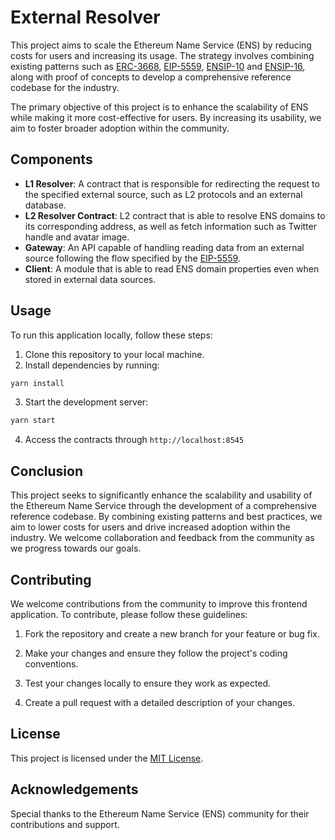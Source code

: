 # External Resolver

This project aims to scale the Ethereum Name Service (ENS) by reducing costs for users and increasing its usage. The strategy involves combining existing patterns such as [ERC-3668](https://eips.ethereum.org/EIPS/eip-3668), [EIP-5559](https://eips.ethereum.org/EIPS/eip-5559), [ENSIP-10](https://docs.ens.domains/ensip/10) and [ENSIP-16](https://docs.ens.domains/ensip/16), along with proof of concepts to develop a comprehensive reference codebase for the industry.

The primary objective of this project is to enhance the scalability of ENS while making it more cost-effective for users. By increasing its usability, we aim to foster broader adoption within the community.

## Components

* **L1 Resolver**: A contract that is responsible for redirecting the request to the specified external source, such as L2 protocols and an external database.
* **L2 Resolver Contract**: L2 contract that is able to resolve ENS domains to its corresponding address, as well as fetch information such as Twitter handle and avatar image.
* **Gateway**: An API capable of handling reading data from an external source following the flow specified by the [EIP-5559](https://eips.ethereum.org/EIPS/eip-5559).
* **Client**: A module that is able to read ENS domain properties even when stored in external data sources.

## Usage

To run this application locally, follow these steps:

1. Clone this repository to your local machine.
2. Install dependencies by running:

```bash
yarn install
```

3. Start the development server:

```bash
yarn start
```

4. Access the contracts through `http://localhost:8545`

## Conclusion

This project seeks to significantly enhance the scalability and usability of the Ethereum Name Service through the development of a comprehensive reference codebase. By combining existing patterns and best practices, we aim to lower costs for users and drive increased adoption within the industry. We welcome collaboration and feedback from the community as we progress towards our goals.

## Contributing

We welcome contributions from the community to improve this frontend application. To contribute, please follow these guidelines:

1. Fork the repository and create a new branch for your feature or bug fix.

2. Make your changes and ensure they follow the project's coding conventions.

3. Test your changes locally to ensure they work as expected.

4. Create a pull request with a detailed description of your changes.

## License

This project is licensed under the [MIT License](LICENSE).

## Acknowledgements

Special thanks to the Ethereum Name Service (ENS) community for their contributions and support.
